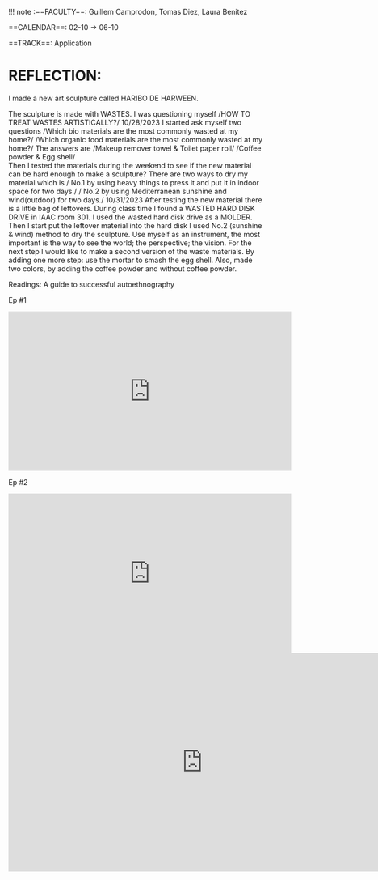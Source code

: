 
!!! note 
    :==FACULTY==: 
    Guillem Camprodon, Tomas Diez, Laura Benitez


==CALENDAR==: 02-10 → 06-10

==TRACK==: Application

<h1> 
REFLECTION: </h1>

<p> I made a new art sculpture called HARIBO DE HARWEEN. 


The sculpture is made with WASTES. 
I was questioning myself /HOW TO TREAT WASTES ARTISTICALLY?/
10/28/2023
I started ask myself two questions 
 /Which bio materials are the most commonly wasted at my home?/
 /Which organic food materials are the most commonly wasted at my home?/
The answers are /Makeup remover towel & Toilet paper roll/ /Coffee powder & Egg shell/  
Then I  tested the  materials during the weekend to see if the new material can be hard enough to make a sculpture? There are two ways to dry my material which is 
/ No.1 by using heavy things to press it and put it in indoor space for two days./
/ No.2 by using Mediterranean sunshine and wind(outdoor) for two days./
10/31/2023
After testing the new material there is a little bag of leftovers.
During class time I found a WASTED HARD DISK DRIVE in IAAC room 301.
I used the wasted hard disk drive as a MOLDER. 
Then I start put the leftover material into the hard disk
I used No.2 (sunshine & wind) method to dry the sculpture.
Use myself as an instrument, the most important is the way to see the world; the perspective; the vision.
For the next step I would like to make a second version of the waste materials. By adding one more step: use the mortar to smash the egg shell.
Also, made two colors, by adding the coffee powder and without coffee powder. 

Readings:
A guide to successful autoethnography




Ep #1
<iframe width="560" height="315" src="https://www.youtube.com/embed/c9WD2AHcpDQ?si=8UcoEcxowE_CTzaz" title="YouTube video player" frameborder="0" allow="accelerometer; autoplay; clipboard-write; encrypted-media; gyroscope; picture-in-picture; web-share" allowfullscreen></iframe>

Ep #2
<iframe width="560" height="315" src="https://www.youtube.com/embed/tnm34RBTk4A?si=QWjLr4JjUISixhip" title="YouTube video player" frameborder="0" allow="accelerometer; autoplay; clipboard-write; encrypted-media; gyroscope; picture-in-picture; web-share" allowfullscreen></iframe>



<iframe width="768" height="432" src="https://miro.com/app/embed/uXjVNT-738g=/?pres=1&frameId=3458764568707251861&embedId=280285645748" frameborder="0" scrolling="no" allow="fullscreen; clipboard-read; clipboard-write" allowfullscreen></iframe>
